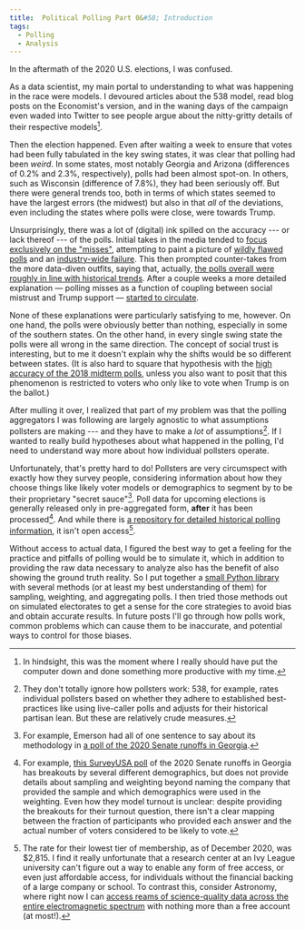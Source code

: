 ```yaml
---
title:  Political Polling Part 0&#58; Introduction
tags:
  - Polling
  - Analysis
---
```


In the aftermath of the 2020 U.S. elections, I was confused.

<!--more-->

As a data scientist,
my main portal to understanding to what was happening in the race
were models. I devoured articles about the 538 model, read blog posts on 
the Economist's version, and in the waning days of the campaign
even waded into Twitter to see people argue about the nitty-gritty
details of their respective models[^twitter].

Then the election happened. Even after waiting a week to ensure
that votes had been fully tabulated in the key swing states, 
it was clear that polling had been _weird_. In some states, most
notably Georgia and Arizona (differences of 0.2% and 2.3%, respectively), polls had been almost spot-on. In
others, such as Wisconsin (difference of 7.8%),
they had been seriously off. But there were general trends too, both
in terms of which states seemed to have the largest errors (the midwest)
but also in that _all_ of the deviations, even including the states
where polls were close, were towards Trump. 

Unsurprisingly, there was a lot of (digital) ink spilled on
the accuracy --- or lack thereof --- of the polls. Initial
takes in the media tended to [focus exclusively on the "misses"](https://www.washingtonpost.com/opinions/2020/11/04/henry-olsen-polling-industry-failure/),
attempting to paint a picture of
[wildly flawed polls](https://www.nbcboston.com/news/politics/decision-2020/why-were-polls-so-wrong-in-the-2020-election-we-asked-some-pollsters/2224815/)
and an [industry-wide failure](https://www.washingtonpost.com/opinions/2020/11/04/henry-olsen-polling-industry-failure/). This
then prompted counter-takes from the more data-diven outfits,
saying that, actually, [the polls overall were roughly in line
with historical trends](https://fivethirtyeight.com/features/the-polls-werent-great-but-thats-pretty-normal/). After a couple weeks a more detailed
explanation — polling misses as a function of coupling between
social mistrust and Trump support — [started to circulate](https://www.vox.com/policy-and-politics/2020/11/10/21551766/election-polls-results-wrong-david-shor).

None of these explanations were particularly satisfying to me,
however. On one hand, the polls were obviously better than nothing,
especially in some of the southern states. On the other hand, in 
every single swing state the polls were all wrong in the same
direction. The concept of social trust is interesting, but
to me it doesn't explain why the shifts would be so different
between states. (It is also hard to square that hypothesis
with the [high accuracy of the 2018 midterm
polls](https://www.cnn.com/2018/11/19/politics/2018-midterm-elections-good-year-polls/index.html), unless you also want to posit that this phenomenon
is restricted to voters who only like to vote when Trump is
on the ballot.)

After mulling it over, I realized that part of my problem was that the polling aggregators
I was following are largely agnostic to what assumptions pollsters are making --- and they 
have to make a _lot_ of assumptions[^agnostic]. If I wanted to really build hypotheses about
what happened in the polling, I'd need to understand way more about how individual pollsters
operate.

Unfortunately, that's pretty hard to do! Pollsters are very circumspect with exactly how they
survey people, considering information about how they choose things like likely voter models or
demographics to segment by to be their proprietary "secret sauce"[^secret]. Poll data for upcoming elections is generally released only in 
pre-aggregated form, **after** it has been processed[^poll_details]. And while there is
[a repository for detailed historical polling information](https://ropercenter.cornell.edu/), it isn't
open access[^roper].

Without access to actual data, I figured the best way to get a feeling for the practice and pitfalls of
polling would be to simulate it, which in addition to providing the raw data necessary to analyze also 
has the benefit of also showing the ground truth reality. So I put together a 
[small Python library](https://github.com/AndrewRook/polling_simulator) with
several methods (or at least my best understanding of them) for sampling, weighting, and aggregating polls.
I then tried those methods out on simulated electorates to get a sense for the core strategies to avoid
bias and obtain accurate results. In future posts I'll go through how polls work, common problems which can
cause them to be inaccurate, and potential ways to control for those biases. 

[^twitter]:
    In hindsight, this was the moment where I really should have
    put the computer down and done something more productive with my time. 

[^agnostic]:
    They don't totally ignore how pollsters work: 538, for example, rates individual pollsters based on 
    whether they adhere to established best-practices like using live-caller polls and 
    adjusts for their historical partisan lean. But these are relatively crude measures.

[^secret]:
    For example, Emerson had all of one sentence to say about its methodology in 
    [a poll of the 2020 Senate runoffs in Georgia](https://emersonpolling.reportablenews.com/pr/georgia-2020-incumbent-republicans-with-slight-advantages-in-senate-run-offs).

[^poll_details]:
    For example, [this SurveyUSA poll](http://www.surveyusa.com/client/PollReport.aspx?g=bbb4e7fb-04c1-4b0f-b0b4-dbdb743cae4e)
    of the 2020 Senate runoffs in Georgia has breakouts by several different demographics, but does not provide
    details about sampling and weighting beyond naming the company that provided the sample and which demographics
    were used in the weighting. Even how they model turnout is unclear: despite providing the breakouts
    for their turnout question, there isn't a clear mapping between the fraction of participants who provided
    each answer and the actual number of voters considered to be likely to vote. 

[^roper]:
    The rate for their lowest tier of membership, as of December 2020, was $2,815. I find it really unfortunate that a research center at an Ivy League university can't figure out a way
    to enable any form of free access, or even just affordable access, for individuals without the financial
    backing of a large company or school. To contrast this, consider Astronomy, where right now I can [access
    reams of science-quality data across the entire electromagnetic spectrum](https://archive.stsci.edu/access-mast-data) 
    with nothing more than a free account (at most!). 
